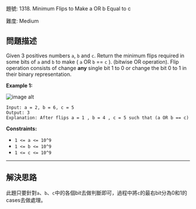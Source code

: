 題號: 1318. Minimum Flips to Make a OR b Equal to c

難度: Medium

## 問題描述

Given 3 positives numbers `a`, `b` and `c`. Return the minimum flips required in some bits of `a` and `b` to make ( `a` OR `b` == `c` ). (bitwise OR operation).
Flip operation consists of change **any** single bit 1 to 0 or change the bit 0 to 1 in their binary representation.

**Example 1:**

![image alt](https://assets.leetcode.com/uploads/2020/01/06/sample_3_1676.png)

```
Input: a = 2, b = 6, c = 5
Output: 3
Explanation: After flips a = 1 , b = 4 , c = 5 such that (a OR b == c)
```


**Constraints:**

- `1 <= a <= 10^9`
- `1 <= b <= 10^9`
- `1 <= c <= 10^9`


---
## 解決思路

此題只要針對`a`、`b`、`c`中的各個bit去做判斷即可，過程中將`c`的最右bit分為0和1的cases去做處理。

